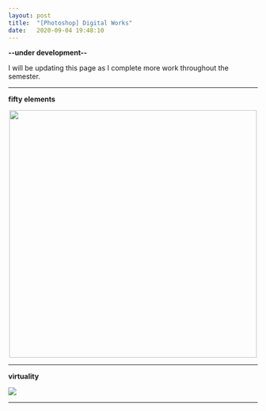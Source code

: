 ```yaml
---
layout: post
title:  "[Photoshop] Digital Works"
date:   2020-09-04 19:48:10
---
```

**--under development--**

I will be updating this page as I complete more work throughout the semester.

-----------------------------------------------------------

**fifty elements**

<p align="center">
    <img src="https://i.imgur.com/bUeaZJ7.jpg" width="500" >
</p>

-----------------------------------------------------------

**virtuality**

<img src="https://i.imgur.com/9AEbQDV.png">

-----------------------------------------------------------

